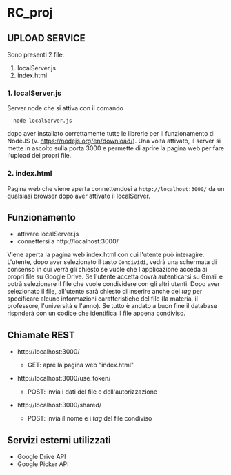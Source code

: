 # RC_proj

## UPLOAD SERVICE

Sono presenti 2 file:
   1. localServer.js 
   2. index.html
  
### 1. localServer.js
Server node che si attiva con il comando
```
  node localServer.js
```
dopo aver installato correttamente tutte le librerie per il funzionamento di NodeJS (v. https://nodejs.org/en/download/).
Una volta attivato, il server si mette in ascolto sulla porta 3000 e permette di aprire la pagina web per fare l'upload dei propri file.


### 2. index.html
Pagina web che viene aperta connettendosi a `http://localhost:3000/` da un qualsiasi browser dopo aver attivato il localServer. 



## Funzionamento
- attivare localServer.js
- connettersi a http://localhost:3000/

Viene aperta la pagina web index.html con cui l'utente può interagire. L'utente, dopo aver selezionato il tasto `Condividi`, vedrà una schermata di consenso in cui verrà gli chiesto se vuole che l'applicazione acceda ai propri file su Google Drive. Se l'utente accetta dovrà autenticarsi su Gmail e potrà selezionare il file che vuole condividere con gli altri utenti. Dopo aver selezionato il file, all'utente sarà chiesto di inserire anche dei _tag_ per specificare alcune informazioni caratteristiche del file (la materia, il professore, l'università e l'anno). Se tutto è andato a buon fine il database rispnderà con un codice che identifica il file appena condiviso.



## Chiamate REST
- http://localhost:3000/
   - GET: apre la pagina web "index.html"
  
- http://localhost:3000/use_token/
   - POST: invia i dati del file e dell'autorizzazione

- http://localhost:3000/shared/
   - POST: invia il nome e i _tag_ del file condiviso



## Servizi esterni utilizzati
- Google Drive API
- Google Picker API
